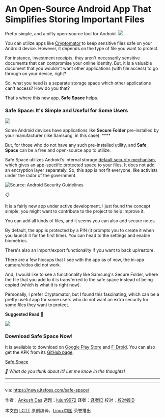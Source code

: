 [#]: subject: "An Open-Source Android App That Simplifies Storing Important Files"
[#]: via: "https://news.itsfoss.com/safe-space/"
[#]: author: "Ankush Das https://news.itsfoss.com/author/ankush/"
[#]: collector: "lujun9972/lctt-scripts-1705972010"
[#]: translator: " "
[#]: reviewer: " "
[#]: publisher: " "
[#]: url: " "

An Open-Source Android App That Simplifies Storing Important Files
======
Pretty simple, and a nifty open-source tool for Android.
[![][1]][2]

You can utilize apps like [Cryptomator][3] to keep sensitive files safe on your Android device. However, it depends on the type of file you want to protect.

For instance, investment receipts, they aren't necessarily sensitive documents that can compromise your online identity. But, it is a valuable document that you wouldn't want other applications (with file access) to go through on your device, right?

So, what you need is a separate storage space which other applications can't access? How do you that?

That's where this new app, **Safe Space** helps.

### Safe Space: It's Simple and Useful for Some Users

![][4]

Some Android devices have applications like **Secure Folder** pre-installed by your manufacturer (like Samsung, in this case). ****

But, for those who do not have any such pre-installed utility, and **Safe Space** can be a free and open-source app to utilize.

Safe Space utilizes Android's internal storage [default security mechanism][5], which gives an app-specific protected space to your files. It does not add an encryption layer separately. So, this app is not fit everyone, like activists under the radar of the government.

![Source: Android Security Guidelines][6]

📋

It is a fairly new app under active development. I just found the concept simple, you might want to contribute to the project to help improve it.

You can add all kinds of files, and it seems you can also add secure notes.

By default, the app is protected by a PIN (it prompts you to create it when you launch it for the first time). You can head to the settings and enable biometrics.

There's also an import/export functionality if you want to back up/restore.

There are a few hiccups that I see with the app as of now, the in-app camera/video did not work.

And, I would like to see a functionality like Samsung's Secure Folder, where the file that you add to it is transferred to the safe space instead of being copied (which is what it is right now).

Personally, I prefer Cryptomator, but I found this fascinating, which can be a pretty useful app for some users who do not want an extra security for some files they want to protect.

**Suggested Read** 📖

![][7]

### Download Safe Space Now!

It is available to download on [Google Play Store][8] and [F-Droid][9]. You can also get the APK from its [GitHub page][10].

[Safe Space][8]

_💬 What do you think about it? Let me know in the thoughts!_

* * *

--------------------------------------------------------------------------------

via: https://news.itsfoss.com/safe-space/

作者：[Ankush Das][a]
选题：[lujun9972][b]
译者：[译者ID](https://github.com/译者ID)
校对：[校对者ID](https://github.com/校对者ID)

本文由 [LCTT](https://github.com/LCTT/TranslateProject) 原创编译，[Linux中国](https://linux.cn/) 荣誉推出

[a]: https://news.itsfoss.com/author/ankush/
[b]: https://github.com/lujun9972
[1]: https://news.itsfoss.com/assets/images/pikapods-banner-v3.webp
[2]: https://www.pikapods.com/?utm_campaign=banner-2024-05&utm_source=itsfoss
[3]: https://news.itsfoss.com/cryptomator-android/
[4]: https://news.itsfoss.com/content/images/2024/06/safe-space-android.jpg
[5]: https://developer.android.com/privacy-and-security/security-tips
[6]: https://news.itsfoss.com/content/images/2024/06/android-security-internal-storage.png
[7]: https://news.itsfoss.com/content/images/size/w256h256/2022/08/android-chrome-192x192.png
[8]: https://play.google.com/store/apps/details?id=org.privacymatters.safespace
[9]: https://f-droid.org/en/packages/org.privacymatters.safespace/
[10]: https://github.com/aashishksahu/SafeSpace
